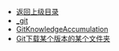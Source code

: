- [返回上级目录](../_sidebar.md)
- [_git](_git.md)
- [GitKnowledgeAccumulation](GitKnowledgeAccumulation.md)
- [Git下载某个版本的某个文件夹](Git下载某个版本的某个文件夹.md)